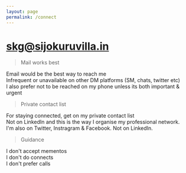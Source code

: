 ```yaml
---
layout: page
permalink: /connect
---
```


# skg@sijokuruvilla.in

> Mail works best

Email would be the best way to reach me  <br>
Infrequent or unavailable on other DM platforms (SM, chats, twitter etc) <br>
I also prefer not to be reached on my phone unless its both important & urgent <br>

> Private contact list

For staying connected, get on my private contact list <br>
Not on LinkedIn and this is the way I organise my professional network. <br>
I'm also on Twitter, Instragram & Facebook. Not on LinkedIn. 

> Guidance 

I don't accept mementos <br>
I don't do connects <br>
I don't prefer calls





